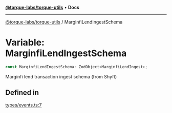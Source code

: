 [**@torque-labs/torque-utils**](../README.md) • **Docs**

***

[@torque-labs/torque-utils](../README.md) / MarginfiLendIngestSchema

# Variable: MarginfiLendIngestSchema

```ts
const MarginfiLendIngestSchema: ZodObject<MarginfiLendIngest>;
```

Marginfi lend transaction ingest schema (from Shyft)

## Defined in

[types/events.ts:7](https://github.com/torque-labs/torque-utils/blob/3bd29ca22f900f1cf2686f7f240bf82e15337207/types/events.ts#L7)
